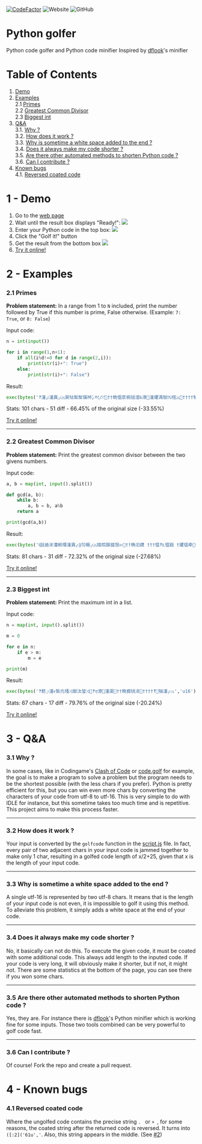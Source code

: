 [![CodeFactor](https://www.codefactor.io/repository/github/clemg/pythongolfer/badge)](https://www.codefactor.io/repository/github/clemg/pythongolfer)
![Website](https://img.shields.io/website?down_color=red&down_message=down&up_color=brightgreen&up_message=up&url=https%3A%2F%2Fclemg.github.io%2Fpythongolfer%2F)
![GitHub](https://img.shields.io/github/license/clemg/pythongolfer?color=brightgreen)

# Python golfer
Python code golfer and Python code minifier
Inspired by [dflook](https://github.com/dflook/python-minifier)'s minifier




# Table of Contents
1. [Demo](#1---demo)
2. [Examples](#2---examples)\
  2.1 [Primes](#21-primes)\
  2.2 [Greatest Common Divisor](#22-greatest-common-divisor)\
  2.3 [Biggest int](#23-biggest-int)
3. [Q&A](#3---qa)\
  3.1. [Why ?](#31-why-)\
  3.2. [How does it work ?](#32-how-does-it-work-)\
  3.3. [Why is sometime a white space added to the end ?](#33-why-is-sometime-a-white-space-added-to-the-end-)\
  3.4. [Does it always make my code shorter ?](#34-does-it-always-make-my-code-shorter-)\
  3.5. [Are there other automated methods to shorten Python code ?](#35-are-there-other-automated-methods-to-shorten-python-code-)\
  3.6. [Can I contribute ?](#36-can-i-contribute-)
4. [Known bugs](#4---known-bugs)\
  4.1. [Reversed coated code](#41-reversed-coated-code)




# 1 - Demo
1. Go to the [web page](https://clemg.github.io/pythongolfer)
2. Wait until the result box displays "Ready!":
![](https://i.imgur.com/czqWBmZ.png)
3. Enter your Python code in the top box:
![](https://i.imgur.com/88ftMZE.png)
4. Click the "Golf it!" button
5. Get the result from the bottom box
![](https://i.imgur.com/CrWZyqU.png)
6. [Try it online!](https://tio.run/##TY7BSsNAGIQfJy14qaKHvor0ogQ8qWAL9rZ7ENKQS8FAL8KuJHVX222bbg8R@i5hlv77GHGLUAo/w8/wzTDP4@HD0@NV28av8X3nbjyMXzoRuAHbU60hbVCfr8ODQlOWUr3y0y3VEtwGxrFPJKZRKe3n4BW4PvKJCADlXy5RYAuonZt9O6XBUjBBhQCf00ZCLpBr8NJZ6YI/E36yovd/wNBbRR8GssS6OjqFbtRviJ8fZeJ8j7M/PgsllgrVKO1ZSmXlp4YydcIOS3vYhcE6uohGvZuoe3vZH3Tbtnf9Bw "Python 3 – Try It Online")




# 2 - Examples
### 2.1 Primes
**Problem statement:** In a range from 1 to `N` included, print the number followed by True if this number is prime, False otherwise. (Example: `7: True`, or `8: False`)

Input code:
```Python
n = int(input())

for i in range(1,n+1):
    if all(i%d!=0 for d in range(2,i)):
        print(str(i)+": True")
    else:
        print(str(i)+": False")
```

Result:
```Python
exec(bytes('⁮‽湩⡴湩異⡴⤩昊牯椠椠⁮慲杮⡥ⰱ⭮⤱਺††晩愠汬椨搥㴡‰潦⁲⁤湩爠湡敧㈨椬⤩਺††††牰湩⡴瑳⡲⥩∫›牔敵⤢ †攠獬㩥 †††瀠楲瑮猨牴椨⬩㨢䘠污敳⤢','u16')[2:])
```
Stats: 101 chars - 51 diff - 66.45% of the original size (-33.55%)

[Try it online!](https://tio.run/##PU5NS8NAEP05acFLlXrwr4gXJeCpClawtw0oJKWChQbqQdgtu7qLMSZpPLTQ/yIvMvsz4pSI8BjmDfM@rifjy6vRUduGd@FF73wyDm96AaIcYkcbB1Xz9GnBC7Sj5dQnn6Qlg3/ooaKXHMqgKPGRQ5ffdgshGfTs6F5SmZG29GSaWkEUtHtFVCHSe89Y0kZR@tbElnTG5v/aDj4pugJ@voaqYBzid4itTxaUfkGvIKb7oIX0j1njTEf/tHw3lZ/nfmZ9UnMHZK6xq58lV@LQNcuDg@B2cBz0Tw9PzvptOxj@Ag "Python 3 – Try It Online")

---
### 2.2 Greatest Common Divisor
**Problem statement:** Print the greatest common divisor between the two givens numbers.

Input code:
```Python
a, b = map(int, input().split())

def gcd(a, b):
    while b:
        a, b = b, a%b
    return a

print(gcd(a,b))
```

Result:
```Python
exec(bytes('ⱡ戠㴠洠灡椨瑮‬湩異⡴⸩灳楬⡴⤩搊晥朠摣愨‬⥢਺††桷汩⁥㩢 †††愠‬⁢‽Ɫ愠戥 †爠瑥牵⁮੡牰湩⡴捧⡤ⱡ⥢ ','u16')[2:])
```
Stats: 81 chars - 31 diff - 72.32% of the original size (-27.68%)

[Try it online!](https://tio.run/##JY49CsJAEEavYrcGbFQM6lXERglYqaCCdllIkQiCKSwEi92YxSyIGIz4A94lTGD2GOuGwBQzj8d833yznMymba2dtTOujzZLZ1EnkHL0WZExzJiiHONEhTdwr/iR6nAHnsFbKvpAcS33WOJ@i0eBJ4bhGb3EmCCiPPmCy8wgf2EqgYpCRuBuK1hyj5UmNfAHaWRO9EUlKJ@pUKjgCfSWS66Cu4k2Wbi7AI9NPfMfXEkaZNW0iTVo9YeW1r1urWP/AQ "Python 3 – Try It Online")

---
### 2.3 Biggest int
**Problem statement:** Print the maximum int in a list.

Input code:
```Python
n = map(int, input().split())

m = 0

for e in n:
    if e > m:
        m = e

print(m)
```

Result:
```Python
exec(bytes('⁮‽慭⡰湩ⱴ椠灮瑵⤨献汰瑩⤨਩⁭‽ਰ潦⁲⁥湩渠਺††晩攠㸠洠਺††††⁭‽੥牰湩⡴⥭','u16')[2:])
```
Stats: 67 chars - 17 diff - 79.76% of the original size (-20.24%)

[Try it online!](https://tio.run/##K6gsycjPM/7/P7UiNVkjqbIktVhD/VHjukcNe5@1rn20cMOznSsfbdzybMmC543rnk/c@mjJiuc9655t3PB84kog@8GKlY8a1wIVP1ix4dneZY8aNz1qXArU8mzHggcrdj1qWABEz2aufDZlweMdC55tQQhCEUTvyqXPO8EWLdzyaOladR31UkMzdc1oI6tYzf//TY0VzA0UTC0UTCwVLM0UTAwVzIwVLM0VTI2A4gA "Python 3 – Try It Online")




# 3 - Q&A
### 3.1 Why ?
In some cases, like in Codingame's [Clash of Code](https://www.codingame.com/multiplayer/clashofcode) or [code.golf](https://www.code.golf) for example, the goal is to make a program to solve a problem but the program needs to be the shortest possible (with the less chars if you prefer). Python is pretty efficient for this, but you can win even more chars by converting the characters of your code from utf-8 to utf-16. This is very simple to do with IDLE for instance, but this sometime takes too much time and is repetitive.
This project aims to make this process faster.

---
### 3.2 How does it work ?
Your input is converted by the `golfcode` function in the [script.js](https://github.com/clemg/pythongolfer/blob/main/script.js) file. In fact, every pair of two adjacent chars in your input code is jammed together to make only 1 char, resulting in a golfed code length of x/2+25, given that x is the length of your input code.

---
### 3.3 Why is sometime a white space added to the end ?
A single utf-16 is represented by two utf-8 chars. It means that is the length of your input code is not even, it is impossible to golf it using this method. To alleviate this problem, it simply adds a white space at the end of your code.

---
### 3.4 Does it always make my code shorter ?
No, it basically can not do this. To execute the given code, it must be coated with some additional code. This always add length to the inputed code. If your code is very long, it will obviously make it shorter, but if not, it might not. There are some statistics at the bottom of the page, you can see there if you won some chars.

---
### 3.5 Are there other automated methods to shorten Python code ?
Yes, they are. For instance there is [dflook](https://github.com/dflook/python-minifier)'s Python minifier which is working fine for some inputs. Those two tools combined can be very powerful to golf code fast.

---
### 3.6 Can I contribute ?
Of course! Fork the repo and create a pull request.




# 4 - Known bugs
### 4.1 Reversed coated code
Where the ungolfed code contains the precise string `. ` or `+ `, for some reasons, the coated string after the returned code is reversed. It turns into `([:2]('61u','`. Also, this string appears in the middle. (See [#2](https://github.com/clemg/pythongolfer/issues/2))
